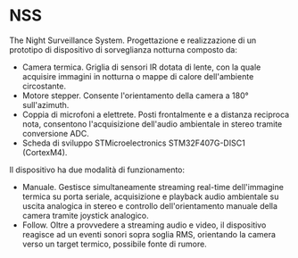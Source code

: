 # NSS
The Night Surveillance System.
Progettazione e realizzazione di un prototipo di dispositivo di sorveglianza notturna composto da:
* Camera termica. Griglia di sensori IR dotata di lente, con la quale acquisire immagini in notturna o mappe di calore dell'ambiente circostante. 
* Motore stepper. Consente l'orientamento della camera a 180° sull'azimuth.
* Coppia di microfoni a elettrete. Posti frontalmente e a distanza reciproca nota, consentono l'acquisizione dell'audio ambientale in stereo tramite conversione ADC.
* Scheda di sviluppo STMicroelectronics STM32F407G-DISC1 (CortexM4).

Il dispositivo ha due modalità di funzionamento: 
* Manuale. Gestisce simultaneamente streaming  real-time dell'immagine termica su porta seriale, acquisizione e playback audio ambientale su uscita analogica in stereo e controllo dell'orientamento manuale della camera tramite joystick analogico.
* Follow. Oltre a provvedere a streaming audio e video, il dispositivo reagisce ad un eventi sonori sopra soglia RMS, orientando la camera verso un target termico, possibile fonte di rumore. 
